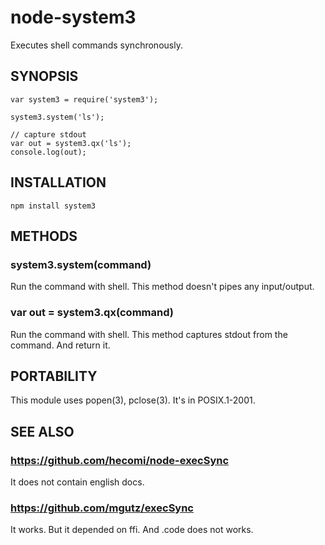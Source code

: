 node-system3
============

Executes shell commands synchronously.

SYNOPSIS
--------

    var system3 = require('system3');

    system3.system('ls');

    // capture stdout
    var out = system3.qx('ls');
    console.log(out);

INSTALLATION
------------

    npm install system3

METHODS
-------

### system3.system(command)

Run the command with shell. This method doesn't pipes any input/output.

### var out = system3.qx(command)

Run the command with shell. This method captures stdout from the command. And return it.

PORTABILITY
-----------

This module uses popen(3), pclose(3). It's in POSIX.1-2001.

SEE ALSO
--------

### https://github.com/hecomi/node-execSync

It does not contain english docs.

### https://github.com/mgutz/execSync

It works. But it depended on ffi. And .code does not works.

